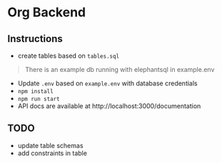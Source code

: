 # Org Backend

## Instructions
- create tables based on `tables.sql`
> There is an example db running with elephantsql in example.env
- Update `.env` based on `example.env` with database credentials
- `npm install`
- `npm run start`
- API docs are available at http://localhost:3000/documentation


## TODO
- update table schemas
- add constraints in table

